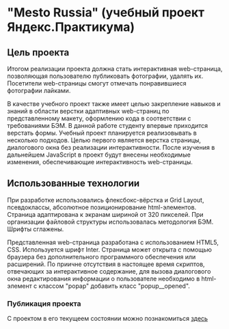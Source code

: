 # "Mesto Russia" (учебный проект Яндекс.Практикума)

## Цель проекта

Итогом реализации проекта должна стать интерактивная web-страница, позволяющая пользователю
публиковать фотографии, удалять их. Посетители web-страницы смогут отмечать понравившиеся
фотографии лайками.

В качестве учебного проект также имеет целью закрепление навыков и знаний в области верстки
адаптивных web-страниц по представленному макету, оформлению кода в соответствии с требованиями
БЭМ. В данной работе студенту впервые приходится верстать формы.
Учебный проект планируется реализовывать в несколько подходов. Целью первого является верстка
страницы, диалогового окна без реализации интерактивности. После изучения в дальнейшем
JavaScript в проект будут внесены необходимые изменения, обеспечивающие интерактивность
web-страницы.

## Использованные технологии

При разработке использовались флексбокс-вёрстка и Grid Layout, псевдоклассы, абсолютное
позиционирование html-элементов. Страница адаптирована к экранам шириной от 320 пикселей.
При организации файловой структуры использовалась методология БЭМ. Шрифты сглажены.

Представленная web-страница разработана с использованием HTML5, CSS. Используется шрифт
Inter. Страница может открыта с помощью браузера без дополнительного программного обеспечения
или расширений.
По приичне отсутствия в настоящее время скриптов, отвечающих за интерактивное содержание,
для вызова диалогового окна редактирования информации о пользователе необходимо в html-элемент с
классом "popap" добавить класс "popup__opened".

### Публикация проекта

С проектом в его текущеем состоянии можно познакомиться [здесь](https://bobrikau.github.io/mesto-project/index.html)
